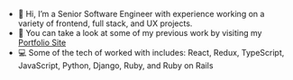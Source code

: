 - 👋 Hi, I’m a Senior Software Engineer with experience working on a variety of frontend, full stack, and UX projects.
- 👀 You can take a look at some of my previous work by visiting my [Portfolio Site](http://work.megancoyle.com)
- 💻 Some of the tech of worked with includes: React, Redux, TypeScript, JavaScript, Python, Django, Ruby, and Ruby on Rails
